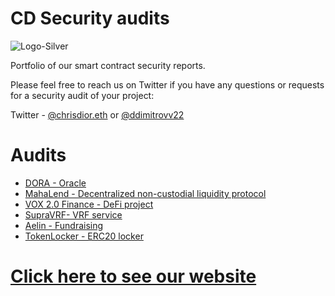 # CD Security audits

![Logo-Silver](https://github.com/CDSecurity/audits/assets/114223356/a8c4e223-cc34-4c97-a4a2-01ab014d8f4f)

Portfolio of our smart contract security reports.

Please feel free to reach us on Twitter if you have any questions or requests for a security audit of your project:

Twitter - [@chrisdior.eth](https://twitter.com/chrisdior777) or [@ddimitrovv22](https://twitter.com/ddimitrovv22)

# Audits

- [DORA - Oracle](https://github.com/CDSecurity/audits/blob/main/audit%20reports/DORA-final.pdf)
- [MahaLend - Decentralized non-custodial liquidity protocol](https://github.com/CDSecurity/audits/blob/main/audit%20reports/MahaLend.pdf)
- [VOX 2.0 Finance - DeFi project](https://github.com/CDSecurity/audits/blob/main/audit%20reports/VOX2.0-Report.md)
- [SupraVRF- VRF service](https://github.com/CDSecurity/audits/blob/main/audit%20reports/SUPRAVRF-final.pdf)
- [Aelin - Fundraising](https://github.com/CDSecurity/audits/blob/main/audit%20reports/Aelin-Sub7-Security-Review.pdf)
- [TokenLocker - ERC20 locker](https://github.com/CDSecurity/audits/blob/main/audit%20reports/TokenLocker.md)

# [Click here to see our website](https://cdsecurity.site/)




